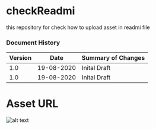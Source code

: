 # checkReadmi
this repository for check how to upload asset in  readmi file
### Document History
| Version  | Date      | Summary of Changes |
| ---------| ----------| -------------------|
|    1.0   | 19-08-2020| Inital Draft       |
|    1.0   | 19-08-2020| Inital Draft       |

# Asset URL
![alt text](https://raw.githubusercontent.com/ankushsapkal/checkReadmi/main/.github/images/test1.jpg?raw=true)
